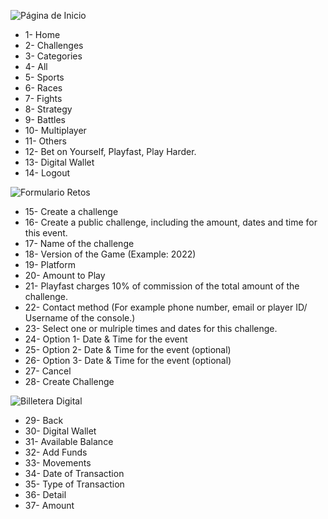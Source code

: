 ![Página de Inicio](https://i.ibb.co/hVT7gvB/PF.jpg)
- 1- Home
- 2- Challenges
- 3- Categories
- 4- All
- 5- Sports
- 6- Races
- 7- Fights
- 8- Strategy
- 9- Battles
- 10- Multiplayer
- 11- Others
- 12- Bet on Yourself, Playfast, Play Harder.
- 13- Digital Wallet
- 14- Logout

![Formulario Retos](https://i.ibb.co/gSbpGsN/PF2.jpg)
- 15- Create a challenge
- 16- Create a public challenge, including the amount, dates and time for this event.
- 17- Name of the challenge
- 18- Version of the Game (Example: 2022)
- 19- Platform
- 20- Amount to Play
- 21- Playfast charges 10% of commission of the total amount of the challenge.
- 22- Contact method (For example phone number, email or player ID/ Username of the console.)
- 23- Select one or mulriple times and dates for this challenge.
- 24- Option 1- Date & Time for the event
- 25- Option 2- Date & Time for the event (optional)
- 26- Option 3- Date & Time for the event (optional)
- 27- Cancel 
- 28- Create Challenge

![Billetera Digital](https://i.ibb.co/pxLf7Dw/PF3.jpg)
- 29- Back
- 30- Digital Wallet
- 31- Available Balance
- 32- Add Funds
- 33- Movements
- 34- Date of Transaction
- 35- Type of Transaction
- 36- Detail
- 37- Amount 
